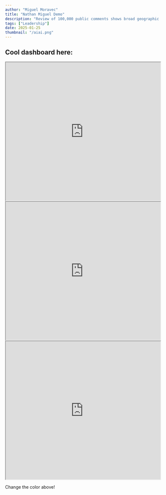 ```yaml
---
author: "Miguel Moravec"
title: "Nathan Miguel Demo"
description: "Review of 100,000 public comments shows broad geographic support"
tags: ["Leadership"]
date: 2025-01-25
thumbnail: "/aiai.png"
---
```


## Cool dashboard here:


<iframe style="height:450px;overflow:hidden;width:100%;" height="900" scrolling="no" src="https://miguelmoravec.com/blog/claude/Dash_test1.html" width="100"></iframe>


<iframe style="height:450px;overflow:hidden;width:100%;" height="900" scrolling="no" src="https://claude.site/artifacts/fc83ddbb-a3bb-4011-845f-90a4e7cf36ec" width="300"></iframe>


<iframe style="height:450px;overflow:hidden;width:100%;" height="450" scrolling="no" src="https://miguelmoravec.com/blog/claude/Mood.html" width="100"></iframe>

Change the color above!

